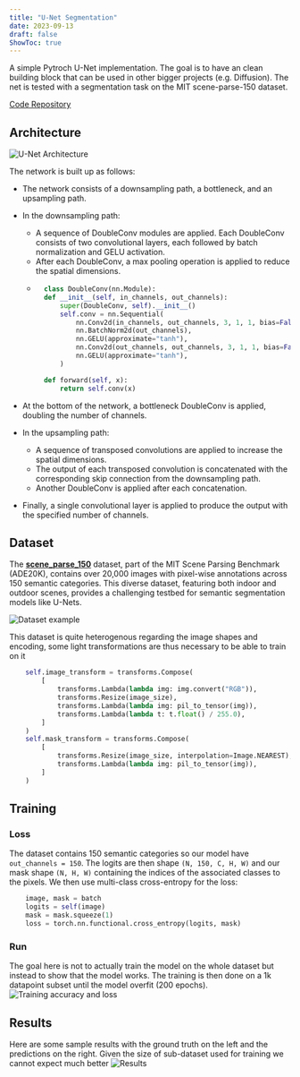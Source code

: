 ```yaml
---
title: "U-Net Segmentation"
date: 2023-09-13
draft: false
ShowToc: true
---
```

A simple Pytroch U-Net implementation. The goal is to have an clean building block that can be used in other bigger projects (e.g. Diffusion). The net is tested with a segmentation task on the MIT scene-parse-150 dataset.

[Code Repository](https://github.com/JulienRineau/unet-segmentation)

## Architecture

![U-Net Architecture](/img/unet-segmentation/u-net-architecture.png)

The network is built up as follows:

- The network consists of a downsampling path, a bottleneck, and an upsampling path.
- In the downsampling path:

    - A sequence of DoubleConv modules are applied. Each DoubleConv consists of two convolutional layers, each followed by batch normalization and GELU activation.
    - After each DoubleConv, a max pooling operation is applied to reduce the spatial dimensions.
    - ```python
        class DoubleConv(nn.Module):
        def __init__(self, in_channels, out_channels):
            super(DoubleConv, self).__init__()
            self.conv = nn.Sequential(
                nn.Conv2d(in_channels, out_channels, 3, 1, 1, bias=False),
                nn.BatchNorm2d(out_channels),
                nn.GELU(approximate="tanh"),
                nn.Conv2d(out_channels, out_channels, 3, 1, 1, bias=False),
                nn.GELU(approximate="tanh"),
            )

        def forward(self, x):
            return self.conv(x)
        ```


- At the bottom of the network, a bottleneck DoubleConv is applied, doubling the number of channels.

- In the upsampling path:

    - A sequence of transposed convolutions are applied to increase the spatial dimensions.
    - The output of each transposed convolution is concatenated with the corresponding skip connection from the downsampling path.
    - Another DoubleConv is applied after each concatenation.

- Finally, a single convolutional layer is applied to produce the output with the specified number of channels.

## Dataset
The **[scene_parse_150](http://sceneparsing.csail.mit.edu)** dataset, part of the MIT Scene Parsing Benchmark (ADE20K), contains over 20,000 images with pixel-wise annotations across 150 semantic categories. This diverse dataset, featuring both indoor and outdoor scenes, provides a challenging testbed for semantic segmentation models like U-Nets.

![Dataset example](/img/unet-segmentation/dataset_stacked_image.jpg)

This dataset is quite heterogenous regarding the image shapes and encoding, some light transformations are thus necessary to be able to train on it

```python
    self.image_transform = transforms.Compose(
        [
            transforms.Lambda(lambda img: img.convert("RGB")),
            transforms.Resize(image_size),
            transforms.Lambda(lambda img: pil_to_tensor(img)),
            transforms.Lambda(lambda t: t.float() / 255.0),
        ]
    )
    self.mask_transform = transforms.Compose(
        [
            transforms.Resize(image_size, interpolation=Image.NEAREST),
            transforms.Lambda(lambda img: pil_to_tensor(img)),
        ]
    )
```
## Training
### Loss
The dataset contains 150 semantic categories so our model have ```out_channels = 150```. The logits are then shape ```(N, 150, C, H, W)``` and our mask shape ```(N, H, W)``` containing the indices of the associated classes to the pixels. We then use multi-class cross-entropy for the loss:
```python
    image, mask = batch
    logits = self(image)
    mask = mask.squeeze(1) 
    loss = torch.nn.functional.cross_entropy(logits, mask)
``` 
### Run
The goal here is not to actually train the model on the whole dataset but instead to show that the model works. The training is then done on a 1k datapoint subset until the model overfit (200 epochs).
![Training accuracy and loss](/img/unet-segmentation/stacked_plot.jpg)

## Results
Here are some sample results with the ground truth on the left and the predictions on the right. Given the size of sub-dataset used for training we cannot expect much better 
![Results](/img/unet-segmentation/stacked_result.png)


